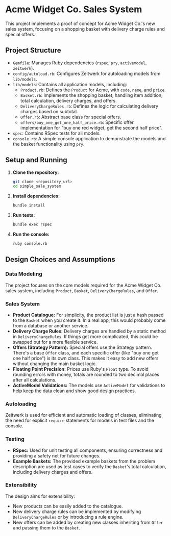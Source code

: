 # Acme Widget Co. Sales System

This project implements a proof of concept for Acme Widget Co.'s new sales system, focusing on a shopping basket with delivery charge rules and special offers.

## Project Structure

- `Gemfile`: Manages Ruby dependencies (`rspec`, `pry`, `activemodel`, `zeitwerk`).
- `config/autoload.rb`: Configures Zeitwerk for autoloading models from `lib/models`.
- `lib/models`: Contains all application models, including:
  - `Product.rb`: Defines the `Product` for Acme, with `code`, `name`, and `price`.
  - `Basket.rb`: Implements the shopping basket, handling item addition, total calculation, delivery charges, and offers.
  - `DeliveryChargeRules.rb`: Defines the logic for calculating delivery charges based on subtotal.
  - `Offer.rb`: Abstract base class for special offers.
  - `offers/buy_one_get_one_half_price.rb`: Specific offer implementation for "buy one red widget, get the second half price".
- `spec`: Contains RSpec tests for all models.
- `console.rb`: A simple console application to demonstrate the models and the basket functionality using `pry`.

## Setup and Running

1.  **Clone the repository:**
    ```bash
    git clone <repository_url>
    cd simple_sale_system
    ```
2.  **Install dependencies:**
    ```bash
    bundle install
    ```
3.  **Run tests:**
    ```bash
    bundle exec rspec
    ```
4.  **Run the console:**
    ```bash
    ruby console.rb
    ```

## Design Choices and Assumptions

### Data Modeling

The project focuses on the core models required for the Acme Widget Co. sales system, including `Product`, `Basket`, `DeliveryChargeRules`, and `Offer`.

### Sales System

-   **Product Catalogue:** For simplicity, the product list is just a hash passed to the `Basket` when you create it. In a real app, this would probably come from a database or another service.
-   **Delivery Charge Rules:** Delivery charges are handled by a static method in `DeliveryChargeRules`. If things get more complicated, this could be swapped out for a more flexible service.
-   **Offers (Strategy Pattern):** Special offers use the Strategy pattern. There's a base `Offer` class, and each specific offer (like "buy one get one half price") is its own class. This makes it easy to add new offers without changing the main basket logic.
-   **Floating Point Precision:** Prices use Ruby's `Float` type. To avoid rounding errors with money, totals are rounded to two decimal places after all calculations.
-   **ActiveModel Validations:** The models use `ActiveModel` for validations to help keep the data clean and show good design practices.

### Autoloading

Zeitwerk is used for efficient and automatic loading of classes, eliminating the need for explicit `require` statements for models in test files and the console.

### Testing

-   **RSpec:** Used for unit testing all components, ensuring correctness and providing a safety net for future changes.
-   **Example Baskets:** The provided example baskets from the problem description are used as test cases to verify the `Basket`'s total calculation, including delivery charges and offers.

### Extensibility

The design aims for extensibility:
-   New products can be easily added to the catalogue.
-   New delivery charge rules can be implemented by modifying `DeliveryChargeRules` or by introducing a rule engine.
-   New offers can be added by creating new classes inheriting from `Offer` and passing them to the `Basket`.
